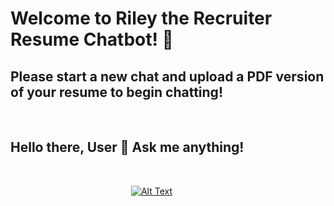 # Welcome to Riley the Recruiter Resume Chatbot! 🤖

## Please start a new chat and upload a PDF version of your resume to begin chatting!
 
 
 

## Hello there, User 👋 Ask me anything! 

 

 
 
                                             [![Alt Text](https://3277184.fs1.hubspotusercontent-na1.net/hubfs/3277184/Imported_Blog_Media/what-a-recruiter-does.jpg)](https://www.forbes.com/?sh=7f1c1dd12254)






